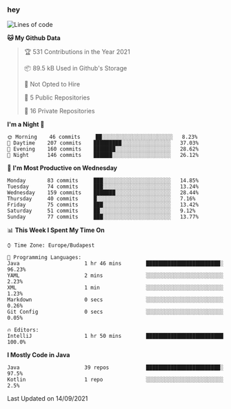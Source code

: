 ### hey

<!--START_SECTION:waka-->
![Lines of code](https://img.shields.io/badge/From%20Hello%20World%20I%27ve%20Written-79841%20lines%20of%20code-blue)

**🐱 My Github Data** 

> 🏆 531 Contributions in the Year 2021
 > 
> 📦 89.5 kB Used in Github's Storage 
 > 
> 🚫 Not Opted to Hire
 > 
> 📜 5 Public Repositories 
 > 
> 🔑 16 Private Repositories  
 > 
**I'm a Night 🦉** 

```text
🌞 Morning    46 commits     ██░░░░░░░░░░░░░░░░░░░░░░░   8.23% 
🌆 Daytime    207 commits    █████████░░░░░░░░░░░░░░░░   37.03% 
🌃 Evening    160 commits    ███████░░░░░░░░░░░░░░░░░░   28.62% 
🌙 Night      146 commits    ██████░░░░░░░░░░░░░░░░░░░   26.12%

```
📅 **I'm Most Productive on Wednesday** 

```text
Monday       83 commits     ███░░░░░░░░░░░░░░░░░░░░░░   14.85% 
Tuesday      74 commits     ███░░░░░░░░░░░░░░░░░░░░░░   13.24% 
Wednesday    159 commits    ███████░░░░░░░░░░░░░░░░░░   28.44% 
Thursday     40 commits     █░░░░░░░░░░░░░░░░░░░░░░░░   7.16% 
Friday       75 commits     ███░░░░░░░░░░░░░░░░░░░░░░   13.42% 
Saturday     51 commits     ██░░░░░░░░░░░░░░░░░░░░░░░   9.12% 
Sunday       77 commits     ███░░░░░░░░░░░░░░░░░░░░░░   13.77%

```


📊 **This Week I Spent My Time On** 

```text
⌚︎ Time Zone: Europe/Budapest

💬 Programming Languages: 
Java                     1 hr 46 mins        ████████████████████████░   96.23% 
YAML                     2 mins              ░░░░░░░░░░░░░░░░░░░░░░░░░   2.23% 
XML                      1 min               ░░░░░░░░░░░░░░░░░░░░░░░░░   1.23% 
Markdown                 0 secs              ░░░░░░░░░░░░░░░░░░░░░░░░░   0.26% 
Git Config               0 secs              ░░░░░░░░░░░░░░░░░░░░░░░░░   0.05%

🔥 Editors: 
IntelliJ                 1 hr 50 mins        █████████████████████████   100.0%

```

**I Mostly Code in Java** 

```text
Java                     39 repos            ████████████████████████░   97.5% 
Kotlin                   1 repo              ░░░░░░░░░░░░░░░░░░░░░░░░░   2.5%

```



 Last Updated on 14/09/2021
<!--END_SECTION:waka-->
